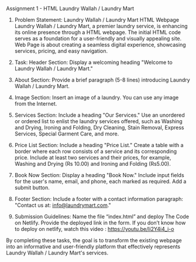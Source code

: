 Assignment 1 - HTML
 Laundry Wallah / Laundry Mart

1. Problem Statement: Laundry Wallah / Laundry Mart HTML Webpage 
Laundry Wallah / Laundry Mart, a premier laundry service, is enhancing its online presence through a HTML webpage. The initial HTML code serves as a foundation for a user-friendly and visually appealing site. Web Page is about creating a seamless digital experience, showcasing services, pricing, and easy navigation.

2. Task: 
Header Section:
Display a welcoming heading "Welcome to Laundry Wallah / Laundry Mart."

3. About Section:
Provide a brief paragraph (5-8 lines) introducing Laundry Wallah / Laundry Mart. 

4. Image Section:
Insert an image of a laundry. You can use any image from the Internet.

5. Services Section:
Include a heading "Our Services."
Use an unordered or ordered list to enlist the laundry services offered, such as Washing and Drying, Ironing and Folding, Dry Cleaning, Stain Removal, Express Services, Special Garment Care, and more.

6. Price List Section:
Include a heading "Price List."
Create a table with a border where each row consists of a service and its corresponding price. Include at least two services and their prices, for example, Washing and Drying (Rs 10.00) and Ironing and Folding (Rs5.00).

7. Book Now Section:
Display a heading "Book Now."
Include input fields for the user's name, email, and phone, each marked as required.
Add a submit button.

8. Footer Section:
Include a footer with a contact information paragraph: "Contact us at: info@laundrymart.com."

9. Submission Guidelines:
Name the file “index.html” and deploy The Code on Netlify. Provide the deployed link in the form.
If you don’t know how to deploy on netlify, watch this video : https://youtu.be/Ii2Y4i4_i-o

By completing these tasks, the goal is to transform the existing webpage into an informative and user-friendly platform that effectively represents Laundry Wallah / Laundry Mart's services.




